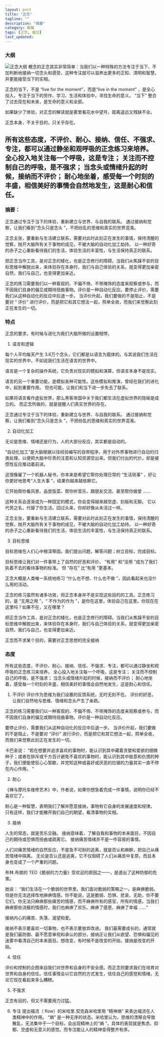 ```yaml
---
layout: post
title: "正念"
tagline: ""
description: "摘要"
category: 散篇
tags: [正念, 偏见]
last_updated: 
---
```

### 大纲 ###
![正念大纲](http://7xojod.com1.z0.glb.clouddn.com/%E6%AD%A3%E5%BF%B5%E5%A4%A7%E7%BA%B2.png)
概念的正念其实非常简单：当我们以一种特殊的方法专注于当下、不加判断地接纳一切念头和感受，这种专注就可以滋养出更多的正知、清明和智慧，并更能接受当下的实相。

正念的当下，不是 “live for the moment”，而是“live in the moment” ，是全心投入，专注于当下的劳作、学习、生活和体验中，寻找生命的意义。 “当下” 整合了过去现在和未来，是生命的意义和全部。

如果缺少了体验，对正念的解读就是雾里看花水中望月，距离遥远又残缺不全。

正念本身，不关乎目的，只关乎存在。

所有这些态度，不评价、耐心、接纳、信任、不强求、专注，都可以通过静坐和观呼吸的正念练习来培养。 全心投入地关注每一个呼吸，这是专注； 关注而不控制自己的呼吸，是不强求； 当念头或情绪升起的时候，接纳而不评价； 耐心地坐着，感受每一个时刻的丰盛，相信美好的事情会自然地发生，这是耐心和信任。
----------
### 摘要： ###
正念通过专注于当下的体验，重新建立与世界、与自我的联系。 通过接纳和觉察，让我们看到“念头只是念头 ”，不把纷乱的思维和真实的世界混淆。

正念主张，要重新与生活建立联系，需要对此时此刻正在发生的事情，保持清醒的觉察，抛开大脑所有关于事物的成见，不被大脑的自动化加工劫持。 以一种好奇的赤子之心重新看待我们的生活，体验生活的丰富性，与生活保持真正的联系。

把正念当作工具，是对正念的矮化，也是正念修行的障碍。当我们从焦躁不安的目标思维中解脱出来，来体验存在本身时，我们与自己体验的关系，就变得更加亲密自然，我们与自己，也变得更加亲近。

正念的练习需要我们以一种客观的、不偏不倚、不带掩饰的态度来观察或参与，而不因我们自身的偏见或期待扭曲事物。评价是一种自动化反应。要停止评价，需要我们从这种自动化的反应中后退一步。 当评价升起，我们要做的不是阻止，不是要对 “ 评价” 进行评价，而是把它和其它想法一起，照单全收，而我们来觉察此刻正在发生的一切。

### 特点 ###
正念的要求，有时候与进化为我们大脑所做的设置相悖。

1. 语言和逻辑

每个人平均每天产生 3.6万个念头，它们都是以语言为载体的。与其说我们生活在现实的世界中，不如说我们生活在语言的世界中。

语言是一个复杂的操作系统，它负责对现实的模拟和演算，但语言本身不是现实。

语言的另一个重要功能，是模拟各种可能性。这些模拟和推演，曾经在我们的进化中，起到重要作用。 但也可能，让我们和当下进一步失去了联系。

如果将语言看作虚拟世界，那么黑客帝国中关于我们都生活在虚拟世界的隐喻是成立的。 而正念所做的，就是提醒人们真实世界的存在。

正念通过专注于当下的体验，重新建立与世界、与自我的联系。 通过接纳和觉察，让我们看到“念头只是念头 ”，不把纷乱的思维和真实的世界混淆。

2. 自动化加工

无论是思维、情绪还是行为，人的大部分反应，其实都是自动的。

“自动化加工”是大脑根据以往经验编写的自带程序，用于对外界事物进行自动的归类处理，以便把大脑中珍贵的注意和认知资源空出来。但我们付出的代价，却是被惯性反应推动着前进。

这很像雇了一个机器人秘书，你本来是希望它帮你处理日常的 “生活琐事” ，好让你更好地思考“人生大事 ”，结果你越来越依赖它。

它开始帮你看风景、品尝饭菜、帮你听音乐、跟朋友交流、甚至帮你做爱 ……

这种关系会逐渐成为一种固定的模式，你会变得越来越空虚、刻板和无聊。 它以代劳之名，代替了你生活。回过头来，你却好像从未活过一样。

正念主张，要重新与生活建立联系，需要对此时此刻正在发生的事情，保持清醒的觉察，抛开大脑所有关于事物的成见，不被大脑的自动化加工劫持。 以一种好奇的赤子之心重新看待我们的生活，体验生活的丰富性，与生活保持真正的联系。

3. 目标思维

目标思维在人们心中根深蒂固。我们提出问题，解答问题；树立目标，完成目标。

目标思维让我们对一件事带上了自然的好恶和评价， “有用” 和“没用 ”成为了我们执着不去的看待事物的标准。 但 “存在” 比“有用 ”更基本。

正念大概是人类唯一系统地练习 “什么也不想、什么也不做 ”，因此看起来也没什么用的活动。

正念的练习虽然有诸多功效，但正念本身并不是实现这些目的的工具。正念练习的，是 “无用之用 ”，“ 
不作为的作为 ”，是你在这里，体验自己在这里。你现在在这里吗？如果不在，又在哪里？

把正念当作工具，是对正念的矮化，也是正念修行的障碍。当我们从焦躁不安的目标思维中解脱出来，来体验存在本身时，我们与自己体验的关系，就变得更加亲密自然，我们与自己，也变得更加亲近。

正念而不求某个目的，需要对正念思想的完全接纳

### 态度 ###
所有这些态度，不评价、耐心、接纳、信任、不强求、专注，都可以通过静坐和观呼吸的正念练习来培养。 全心投入地关注每一个呼吸，这是专注； 关注而不控制自己的呼吸，是不强求； 当念头或情绪升起的时候，接纳而不评价； 耐心地坐着，感受每一个时刻的丰盛，相信美好的事情会自然地发生，这是耐心和信任。

1. 不评价
评价作为思维为我们设置的反馈系统，无时无刻不在。 评价的好恶，让我们自然地与思维、情绪和念头产生了亲疏。

正念的练习需要我们以一种客观的、不偏不倚、不带掩饰的态度来观察或参与，而不因我们自身的偏见或期待扭曲事物。评价是一种自动化反应。

要停止评价，需要我们从这种自动化的反应中后退一步。 当评价升起，我们要做的不是阻止，不是要对 “评价” 进行评价，而是把它和其它想法一起，照单全收，而我们来觉察此刻正在发生的一切。

卡巴金说： “若在想要并追求喜欢的事物时，能认识到其中藏着贪婪和爱欲的细微种子；或者在排斥或千方百计避免不喜欢的事物时，能认识到其中敌意和仇恨的种子，我们便能使狂⼼心暂歇，并觉知这种或喜好或厌恶的拉锯的力量其实一直不停在内心作用。 ”

2. 耐心

《禅与摩托车维修艺术》中，作者说，如果你想急着完成一件事情，说明你已经不喜欢它了。

耐心是一种智慧，表明我们了解并愿意接纳，事物有它自身的发展速度和规律。 只有这样，我们才能撇开我们自己的期望，看清事物的实相。

3. 接纳

人生的常态，就是苦乐交融。 接纳意味着，了解自我和事物的本来面目，不因自己的期待或恐惧而扭曲或疏离它。 接纳痛苦情绪并不是一件容易的事情。

人们对痛苦情绪的自然反应，不是急不可耐的逃离，就是否认和麻醉，把自己从痛苦情绪中隔离。 无论是否认还是逃离，它不仅阻碍了人们从痛苦中复原，而且本身也变成了一个严重的问题。

布林.布朗的 TED《脆弱的⼒力量》受欢迎的原因之⼀一，是道出了这种防御的危害。

她说： “我们生活在一个脆弱的世界里。我们面对脆弱的策略之一，是麻痹脆弱。但是你无法选择性地麻痹情感。你不能说，这是脆弱、恐惧、悲哀、无助，你不要它们。你无法只麻痹那些痛苦的情感，而不麻痹所有的感官，所有的情感。当我们麻痹那些消极的情感时，我们也麻痹了欢乐、麻痹了感恩、麻痹了幸福 ……“

接纳内心的痛苦、失落、渴望和爱。

接纳不表示要喜欢一切事物，也不表示要放弃改进。 我们最需要成长的，通常就是我们最防御、最不愿意审视和承认的部分。接纳正让我们从欲望、恐惧和偏见的迷雾中看清自己的本来面目。想改变，有时候不是改变的开始，接纳是改变的开始。

4. 信任

评价和控制的企图来自我们对世界和自身的不安全感。而正念则要求我们在培育对世界和自身的信任。信任事情会以它自然的方式发生，信任自己的感觉和情绪，无论它现在看起来多么糟糕。

5. 不强求

正念有目的，但又不需要用力过猛。

6. 专注
提出福流（ flow）的米哈里.契克森米哈里用 “精神熵” 来表达福流在人类精神中的作用。 “熵” 是一种无序的状态。米哈里认为，思维的漂移会导致散乱，无法集中于一个目标，会出现精神上的“熵 ”，具体的表现就是焦虑、抑郁、空虚和无意义的感觉。而专注能让人的精神变得整齐有序。



